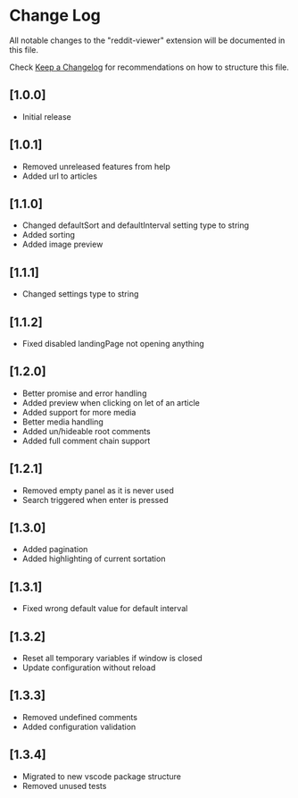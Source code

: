 # Change Log

All notable changes to the "reddit-viewer" extension will be documented in this file.

Check [Keep a Changelog](http://keepachangelog.com/) for recommendations on how to structure this file.

## [1.0.0]

- Initial release

## [1.0.1]

- Removed unreleased features from help
- Added url to articles

## [1.1.0]

- Changed defaultSort and defaultInterval setting type to string
- Added sorting
- Added image preview

## [1.1.1]

- Changed settings type to string

## [1.1.2]

- Fixed disabled landingPage not opening anything

## [1.2.0]

- Better promise and error handling
- Added preview when clicking on let of an article
- Added support for more media
- Better media handling
- Added un/hideable root comments
- Added full comment chain support

## [1.2.1]

- Removed empty panel as it is never used
- Search triggered when enter is pressed

## [1.3.0]

- Added pagination
- Added highlighting of current sortation

## [1.3.1]

- Fixed wrong default value for default interval

## [1.3.2]

- Reset all temporary variables if window is closed
- Update configuration without reload

## [1.3.3]

- Removed undefined comments
- Added configuration validation

## [1.3.4]

- Migrated to new vscode package structure
- Removed unused tests
